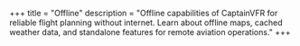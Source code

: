 +++
title = "Offline"
description = "Offline capabilities of CaptainVFR for reliable flight planning without internet. Learn about offline maps, cached weather data, and standalone features for remote aviation operations."
+++